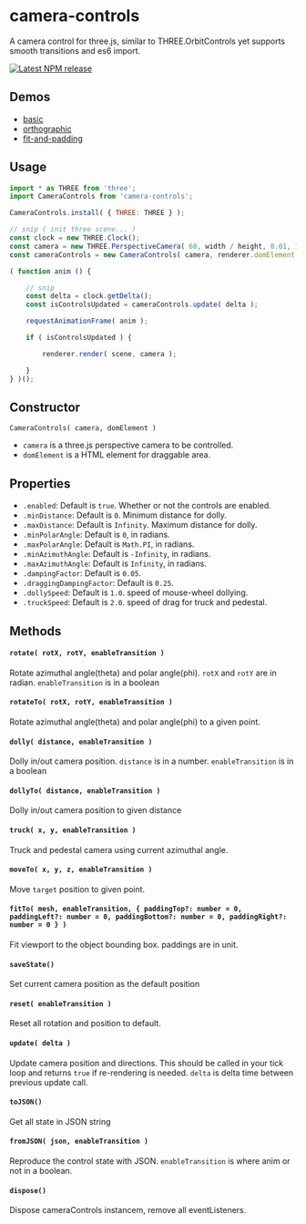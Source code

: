 # camera-controls

A camera control for three.js, similar to THREE.OrbitControls yet supports smooth transitions and es6 import.

[![Latest NPM release](https://img.shields.io/npm/v/camera-controls.svg)](https://www.npmjs.com/package/camera-controls)

## Demos

- [basic](https://yomotsu.github.io/camera-controls/examples/basic.html)
- [orthographic](https://yomotsu.github.io/camera-controls/examples/orthographic.html)
- [fit-and-padding](https://yomotsu.github.io/camera-controls/examples/fit-and-padding.html)

## Usage

```javascript
import * as THREE from 'three';
import CameraControls from 'camera-controls';

CameraControls.install( { THREE: THREE } );

// snip ( init three scene... )
const clock = new THREE.Clock();
const camera = new THREE.PerspectiveCamera( 60, width / height, 0.01, 100 );
const cameraControls = new CameraControls( camera, renderer.domElement );

( function anim () {

	// snip
	const delta = clock.getDelta();
	const isControlsUpdated = cameraControls.update( delta );

	requestAnimationFrame( anim );

	if ( isControlsUpdated ) {

		renderer.render( scene, camera );

	}
} )();
```

## Constructor

`CameraControls( camera, domElement )`

- `camera` is a three.js perspective camera to be controlled.
- `domElement` is a HTML element for draggable area.

## Properties

- `.enabled`: Default is `true`. Whether or not the controls are enabled.
- `.minDistance`: Default is `0`. Minimum distance for dolly.
- `.maxDistance`: Default is `Infinity`. Maximum distance for dolly.
- `.minPolarAngle`: Default is `0`, in radians.
- `.maxPolarAngle`: Default is `Math.PI`, in radians.
- `.minAzimuthAngle`: Default is `-Infinity`, in radians.
- `.maxAzimuthAngle`: Default is `Infinity`, in radians.
- `.dampingFactor`: Default is `0.05`.
- `.draggingDampingFactor`: Default is `0.25`.
- `.dollySpeed`: Default is `1.0`. speed of mouse-wheel dollying.
- `.truckSpeed`: Default is `2.0`. speed of drag for truck and pedestal.

## Methods

#### `rotate( rotX, rotY, enableTransition )`

Rotate azimuthal angle(theta) and polar angle(phi). `rotX` and `rotY` are in radian. `enableTransition` is in a boolean

#### `rotateTo( rotX, rotY, enableTransition )`

Rotate azimuthal angle(theta) and polar angle(phi) to a given point.

#### `dolly( distance, enableTransition )`

Dolly in/out camera position. `distance` is in a number. `enableTransition` is in a boolean

#### `dollyTo( distance, enableTransition )`

Dolly in/out camera position to given distance

#### `truck( x, y, enableTransition )`

Truck and pedestal camera using current azimuthal angle.

#### `moveTo( x, y, z, enableTransition )`

Move `target` position to given point.

#### `fitTo( mesh, enableTransition, { paddingTop?: number = 0, paddingLeft?: number = 0, paddingBottom?: number = 0, paddingRight?: number = 0 } )`

Fit viewport to the object bounding box. paddings are in unit.

#### `saveState()`

Set current camera position as the default position

#### `reset( enableTransition )`

Reset all rotation and position to default.

#### `update( delta )`

Update camera position and directions. This should be called in your tick loop and returns `true` if re-rendering is needed.
`delta` is delta time between previous update call.

#### `toJSON()`

Get all state in JSON string

#### `fromJSON( json, enableTransition )`

Reproduce the control state with JSON. `enableTransition` is where anim or not in a boolean.

#### `dispose()`

Dispose cameraControls instancem, remove all eventListeners.
